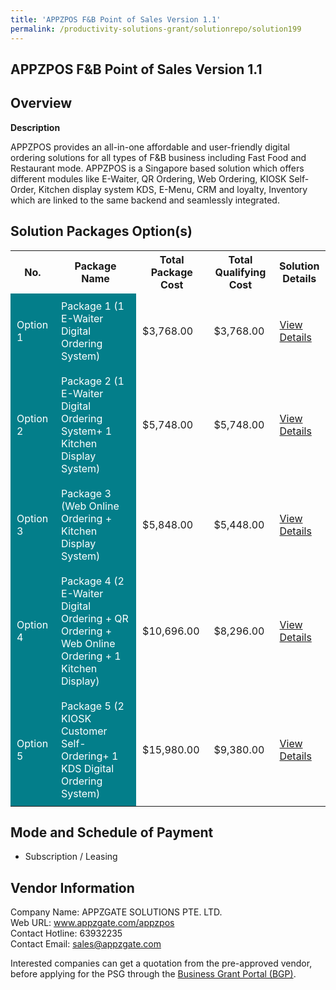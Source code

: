 ```yaml
---
title: 'APPZPOS F&B Point of Sales Version 1.1'
permalink: /productivity-solutions-grant/solutionrepo/solution199
---
```


## APPZPOS F&B Point of Sales Version 1.1

## Overview

**Description**

APPZPOS provides an all-in-one affordable and user-friendly digital ordering solutions for all types of F&B business including Fast Food and Restaurant mode. APPZPOS is a Singapore based solution which offers different modules like E-Waiter, QR Ordering, Web Ordering, KIOSK Self-Order, Kitchen display system KDS, E-Menu, CRM and loyalty, Inventory which are linked to the same backend and seamlessly integrated.

## Solution Packages Option(s)

<table>
<tr>
<th><b>No.</b></th>
<th><b>Package Name</b></th>
<th><b>Total Package Cost</b></th>
<th><b>Total Qualifying Cost</b></th>
<th><b>Solution Details</b></th>
</tr>
<tr>
<td style='padding: 10px; background-color: #037E8A; color: #FFFFFF;'>Option 1</td>
<td style='padding: 10px; background-color: #037E8A; color: #FFFFFF;'>Package 1 (1 E-Waiter Digital Ordering System)</td>
<td style='padding: 10px;'>$3,768.00</td>
<td style='padding: 10px;'>$3,768.00</td>
<td style='padding: 10px;'><a href='/images/psg/APPZGATE_SOLUTIONS_APPZPOS_Desensitised_Annex_3_Part_1.pdf' target='_blank'>View Details</a></td>
</tr>
<tr>
<td style='padding: 10px; background-color: #037E8A; color: #FFFFFF;'>Option 2</td>
<td style='padding: 10px; background-color: #037E8A; color: #FFFFFF;'>Package 2 (1 E-Waiter Digital Ordering System+ 1 Kitchen Display System)</td>
<td style='padding: 10px;'>$5,748.00</td>
<td style='padding: 10px;'>$5,748.00</td>
<td style='padding: 10px;'><a href='/images/psg/APPZGATE_SOLUTIONS_APPZPOS_Desensitised_Annex_3_Part_2.pdf' target='_blank'>View Details</a></td>
</tr>
<tr>
<td style='padding: 10px; background-color: #037E8A; color: #FFFFFF;'>Option 3</td>
<td style='padding: 10px; background-color: #037E8A; color: #FFFFFF;'>Package 3 (Web Online Ordering + Kitchen Display System)</td>
<td style='padding: 10px;'>$5,848.00</td>
<td style='padding: 10px;'>$5,448.00</td>
<td style='padding: 10px;'><a href='/images/psg/APPZGATE_SOLUTIONS_APPZPOS_Desensitised_Annex_3_Part_3.pdf' target='_blank'>View Details</a></td>
</tr>
<tr>
<td style='padding: 10px; background-color: #037E8A; color: #FFFFFF;'>Option 4</td>
<td style='padding: 10px; background-color: #037E8A; color: #FFFFFF;'>Package 4 (2 E-Waiter Digital Ordering + QR Ordering + Web Online Ordering + 1 Kitchen Display)</td>
<td style='padding: 10px;'>$10,696.00</td>
<td style='padding: 10px;'>$8,296.00</td>
<td style='padding: 10px;'><a href='/images/psg/APPZGATE_SOLUTIONS_APPZPOS_Desensitised_Annex_3_Part_4.pdf' target='_blank'>View Details</a></td>
</tr>
<tr>
<td style='padding: 10px; background-color: #037E8A; color: #FFFFFF;'>Option 5</td>
<td style='padding: 10px; background-color: #037E8A; color: #FFFFFF;'>Package 5 (2 KIOSK Customer Self-Ordering+ 1 KDS Digital Ordering System)</td>
<td style='padding: 10px;'>$15,980.00</td>
<td style='padding: 10px;'>$9,380.00</td>
<td style='padding: 10px;'><a href='/images/psg/APPZGATE_SOLUTIONS_APPZPOS_Desensitised_Annex_3_Part_5.pdf' target='_blank'>View Details</a></td>
</tr>
</table>

## Mode and Schedule of Payment

 - Subscription / Leasing

## Vendor Information

 Company Name: APPZGATE SOLUTIONS PTE. LTD.<br>Web URL: www.appzgate.com/appzpos <br>Contact Hotline: 63932235 <br>Contact Email: sales@appzgate.com <br>

Interested companies can get a quotation from the pre-approved vendor, before applying for the PSG through the <a href='https://www.businessgrants.gov.sg/' target='_blank' rel='noopener'>Business Grant Portal (BGP)</a>.

<script src="/jquery/resize-tables.js"></script>
